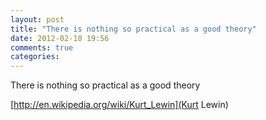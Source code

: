 ```yaml
---
layout: post
title: "There is nothing so practical as a good theory"
date: 2012-02-10 19:56
comments: true
categories: 
---
```


There is nothing so practical as a good theory

[http://en.wikipedia.org/wiki/Kurt_Lewin](Kurt Lewin)

